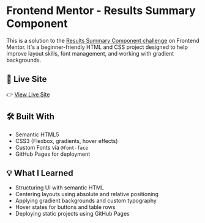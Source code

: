 # Frontend Mentor - Results Summary Component

This is a solution to the [Results Summary Component challenge](https://www.frontendmentor.io/challenges/results-summary-component-CE_K6s0maV) on Frontend Mentor. It's a beginner-friendly HTML and CSS project designed to help improve layout skills, font management, and working with gradient backgrounds.

## 🔗 Live Site

👉  [View Live Site](https://gamalhafez.github.io/results-summary-component-challenge/)

## 🛠️ Built With

- Semantic HTML5
- CSS3 (Flexbox, gradients, hover effects)
- Custom Fonts via `@font-face`
- GitHub Pages for deployment

## 💡 What I Learned

- Structuring UI with semantic HTML
- Centering layouts using absolute and relative positioning
- Applying gradient backgrounds and custom typography
- Hover states for buttons and table rows
- Deploying static projects using GitHub Pages
